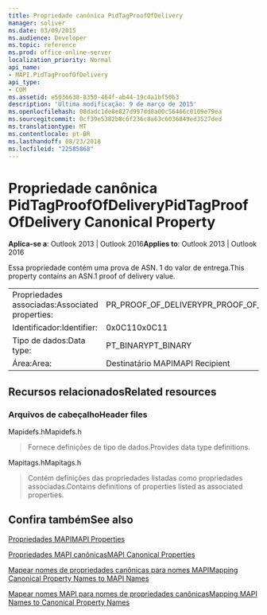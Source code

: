 ```yaml
---
title: Propriedade canônica PidTagProofOfDelivery
manager: soliver
ms.date: 03/09/2015
ms.audience: Developer
ms.topic: reference
ms.prod: office-online-server
localization_priority: Normal
api_name:
- MAPI.PidTagProofOfDelivery
api_type:
- COM
ms.assetid: e5036638-8350-464f-ab44-19c4a1bf50b3
description: 'Última modificação: 9 de março de 2015'
ms.openlocfilehash: 08dadc1de8e827d997dd8a00c56466c0109e79ea
ms.sourcegitcommit: 0cf39e5382b8c6f236c8a63c6036849ed3527ded
ms.translationtype: MT
ms.contentlocale: pt-BR
ms.lasthandoff: 08/23/2018
ms.locfileid: "22585868"
---
```

# <a name="pidtagproofofdelivery-canonical-property"></a><span data-ttu-id="f60b5-103">Propriedade canônica PidTagProofOfDelivery</span><span class="sxs-lookup"><span data-stu-id="f60b5-103">PidTagProofOfDelivery Canonical Property</span></span>

  
  
<span data-ttu-id="f60b5-104">**Aplica-se a**: Outlook 2013 | Outlook 2016</span><span class="sxs-lookup"><span data-stu-id="f60b5-104">**Applies to**: Outlook 2013 | Outlook 2016</span></span> 
  
<span data-ttu-id="f60b5-105">Essa propriedade contém uma prova de ASN. 1 do valor de entrega.</span><span class="sxs-lookup"><span data-stu-id="f60b5-105">This property contains an ASN.1 proof of delivery value.</span></span>
  
|||
|:-----|:-----|
|<span data-ttu-id="f60b5-106">Propriedades associadas:</span><span class="sxs-lookup"><span data-stu-id="f60b5-106">Associated properties:</span></span>  <br/> |<span data-ttu-id="f60b5-107">PR_PROOF_OF_DELIVERY</span><span class="sxs-lookup"><span data-stu-id="f60b5-107">PR_PROOF_OF_DELIVERY</span></span>  <br/> |
|<span data-ttu-id="f60b5-108">Identificador:</span><span class="sxs-lookup"><span data-stu-id="f60b5-108">Identifier:</span></span>  <br/> |<span data-ttu-id="f60b5-109">0x0C11</span><span class="sxs-lookup"><span data-stu-id="f60b5-109">0x0C11</span></span>  <br/> |
|<span data-ttu-id="f60b5-110">Tipo de dados:</span><span class="sxs-lookup"><span data-stu-id="f60b5-110">Data type:</span></span>  <br/> |<span data-ttu-id="f60b5-111">PT_BINARY</span><span class="sxs-lookup"><span data-stu-id="f60b5-111">PT_BINARY</span></span>  <br/> |
|<span data-ttu-id="f60b5-112">Área:</span><span class="sxs-lookup"><span data-stu-id="f60b5-112">Area:</span></span>  <br/> |<span data-ttu-id="f60b5-113">Destinatário MAPI</span><span class="sxs-lookup"><span data-stu-id="f60b5-113">MAPI Recipient</span></span>  <br/> |
   
## <a name="related-resources"></a><span data-ttu-id="f60b5-114">Recursos relacionados</span><span class="sxs-lookup"><span data-stu-id="f60b5-114">Related resources</span></span>

### <a name="header-files"></a><span data-ttu-id="f60b5-115">Arquivos de cabeçalho</span><span class="sxs-lookup"><span data-stu-id="f60b5-115">Header files</span></span>

<span data-ttu-id="f60b5-116">Mapidefs.h</span><span class="sxs-lookup"><span data-stu-id="f60b5-116">Mapidefs.h</span></span>
  
> <span data-ttu-id="f60b5-117">Fornece definições de tipo de dados.</span><span class="sxs-lookup"><span data-stu-id="f60b5-117">Provides data type definitions.</span></span>
    
<span data-ttu-id="f60b5-118">Mapitags.h</span><span class="sxs-lookup"><span data-stu-id="f60b5-118">Mapitags.h</span></span>
  
> <span data-ttu-id="f60b5-119">Contém definições das propriedades listadas como propriedades associadas.</span><span class="sxs-lookup"><span data-stu-id="f60b5-119">Contains definitions of properties listed as associated properties.</span></span>
    
## <a name="see-also"></a><span data-ttu-id="f60b5-120">Confira também</span><span class="sxs-lookup"><span data-stu-id="f60b5-120">See also</span></span>



[<span data-ttu-id="f60b5-121">Propriedades MAPI</span><span class="sxs-lookup"><span data-stu-id="f60b5-121">MAPI Properties</span></span>](mapi-properties.md)
  
[<span data-ttu-id="f60b5-122">Propriedades MAPI canônicas</span><span class="sxs-lookup"><span data-stu-id="f60b5-122">MAPI Canonical Properties</span></span>](mapi-canonical-properties.md)
  
[<span data-ttu-id="f60b5-123">Mapear nomes de propriedades canônicas para nomes MAPI</span><span class="sxs-lookup"><span data-stu-id="f60b5-123">Mapping Canonical Property Names to MAPI Names</span></span>](mapping-canonical-property-names-to-mapi-names.md)
  
[<span data-ttu-id="f60b5-124">Mapear nomes MAPI para nomes de propriedades canônicas</span><span class="sxs-lookup"><span data-stu-id="f60b5-124">Mapping MAPI Names to Canonical Property Names</span></span>](mapping-mapi-names-to-canonical-property-names.md)

